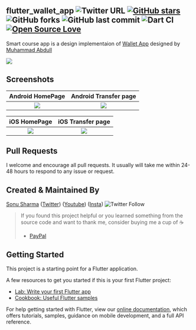 ## flutter_wallet_app ![Twitter URL](https://img.shields.io/twitter/url?style=social&url=https%3A%2F%2Ftwitter.com%2Fthealphamerc) [![GitHub stars](https://img.shields.io/github/stars/Thealphamerc/flutter_wallet_app?style=social)](https://github.com/login?return_to=%2FTheAlphamerc%flutter_wallet_app) ![GitHub forks](https://img.shields.io/github/forks/TheAlphamerc/flutter_wallet_app?style=social) ![GitHub last commit](https://img.shields.io/github/last-commit/Thealphamerc/flutter_wallet_app) ![Dart CI](https://github.com/TheAlphamerc/flutter_wallet_app/workflows/Dart%20CI/badge.svg) [![Open Source Love](https://badges.frapsoft.com/os/v2/open-source.svg?v=103)](https://github.com/Thealphamerc/flutter_wallet_app) 

Smart course app is a design implementaion of [Wallet App](https://www.instagram.com/p/B81RaSeg7TJ/) designed by [Muhammad Abdull ](https://www.instagram.com/abdulldsgnr/)


<img src="https://instagram.fdel3-2.fna.fbcdn.net/v/t51.2885-15/e35/87413583_202606307464445_5220458549564035004_n.jpg?_nc_ht=instagram.fdel3-2.fna.fbcdn.net&_nc_cat=105&_nc_ohc=DyFDV5NauVUAX_py7Nc&oh=31e2235a62f91ab1a1b68b83f8d7dc88&oe=5E873140"  /> 

## Screenshots

 Android HomePage              |  Android Transfer page 
:-------------------------:|:-------------------------:
![](https://github.com/TheAlphamerc/flutter_wallet_app/blob/master/screenshots/screenshot_1.jpg?raw=true)|![](https://github.com/TheAlphamerc/flutter_wallet_app/blob/master/screenshots/screenshot_2.jpg?raw=true)

iOS HomePage              |  iOS Transfer page 
:-------------------------:|:-------------------------:
![](https://github.com/TheAlphamerc/flutter_wallet_app/blob/master/screenshots/screenshot_ios_1.png?raw=true)|![](https://github.com/TheAlphamerc/flutter_wallet_app/blob/master/screenshots/screenshot_ios_2.png?raw=true)

## Pull Requests

I welcome and encourage all pull requests. It usually will take me within 24-48 hours to respond to any issue or request.

## Created & Maintained By

[Sonu Sharma](https://github.com/TheAlphamerc) ([Twitter](https://www.twitter.com/TheAlphamerc)) ([Youtube](https://www.youtube.com/user/sonusharma045sonu/))
([Insta](https://www.instagram.com/_sonu_sharma__))  ![Twitter Follow](https://img.shields.io/twitter/follow/thealphamerc?style=social)

> If you found this project helpful or you learned something from the source code and want to thank me, consider buying me a cup of :coffee:
>
> * [PayPal](https://www.paypal.me/TheAlphamerc/)

## Getting Started

This project is a starting point for a Flutter application.

A few resources to get you started if this is your first Flutter project:

- [Lab: Write your first Flutter app](https://flutter.dev/docs/get-started/codelab)
- [Cookbook: Useful Flutter samples](https://flutter.dev/docs/cookbook)

For help getting started with Flutter, view our
[online documentation](https://flutter.dev/docs), which offers tutorials,
samples, guidance on mobile development, and a full API reference.




